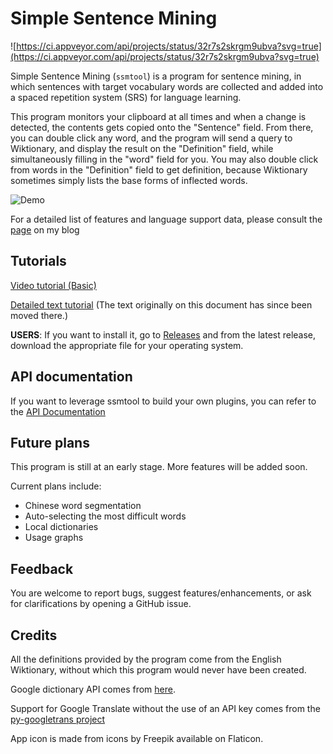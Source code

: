 # Simple Sentence Mining
![https://ci.appveyor.com/api/projects/status/32r7s2skrgm9ubva?svg=true](https://ci.appveyor.com/api/projects/status/32r7s2skrgm9ubva?svg=true)

Simple Sentence Mining (`ssmtool`) is a program for sentence mining, in which sentences with target vocabulary words are collected and added into a spaced repetition system (SRS) for language learning.

This program monitors your clipboard at all times and when a change is detected, the contents gets copied onto the "Sentence" field. From there, you can double click any word, and the program will send a query to Wiktionary, and display the result on the "Definition" field, while simultaneously filling in the "word" field for you. You may also double click from words in the "Definition" field to get definition, because Wiktionary sometimes simply lists the base forms of inflected words.

![Demo](https://imgur.com/aF34qax.gif)

For a detailed list of features and language support data, please consult the [page](https://freelanguagetools.org/posts/ssmtool-full-tutorial/) on my blog

## Tutorials
[Video tutorial (Basic)](https://www.youtube.com/watch?v=y79_q08Zu8k&pp=sAQA)

[Detailed text tutorial](https://freelanguagetools.org/posts/ssmtool-full-tutorial/)
(The text originally on this document has since been moved there.)

**USERS**: If you want to install it, go to [Releases](https://github.com/FreeLanguageTools/ssmtool/releases/) and from the latest release, download the appropriate file for your operating system. 

## API documentation
If you want to leverage ssmtool to build your own plugins, you can refer to the [API Documentation](API.md)

## Future plans
This program is still at an early stage. More features will be added soon.

Current plans include:
- Chinese word segmentation
- Auto-selecting the most difficult words
- Local dictionaries
- Usage graphs

## Feedback
You are welcome to report bugs, suggest features/enhancements, or ask for clarifications by opening a GitHub issue.

## Credits
All the definitions provided by the program come from the English Wiktionary, without which this program would never have been created.

Google dictionary API comes from [here](https://dictionaryapi.dev/).

Support for Google Translate without the use of an API key comes from the [py-googletrans project](https://github.com/ssut/py-googletrans)

App icon is made from icons by Freepik available on Flaticon.
